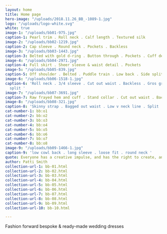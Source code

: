 ```yaml
---
layout: home
title: Home page
hero-image: "/uploads/2018.11.26_BB_-1089-1.jpg"
logo: "/uploads/logo-white.svg"
white: true
image-1: "/uploads/bb01-975.jpg"
caption-1: Pearl trim . Roll neck . Calf length . Textured silk
image-2: "/uploads/bb02-1219.jpg"
caption-2: Cap sleeve . Round neck . Pockets . Backless
image-3: "/uploads/bb03-1443.jpg"
caption-3: Belted with gold d-ring . Button through . Pockets . Cuff detail
image-4: "/uploads/bb04-2971.jpg"
caption-4: Full skirt . Sheer sleeve & waist detail . Pockets
image-5: "/uploads/bb05-839.jpg"
caption-5: Off shoulder . Belted . Puddle train . Low back . Side split . Heavy crepe
image-6: "/uploads/bb06-1518-1.jpg"
caption-6: 'Roll neck . 3/4 sleeve . Cut out waist . Backless . Gros grain trim side
  split '
image-7: "/uploads/bb07-3691.jpg"
caption-7: Raw frayed hem and cuff . Stand collar . Cut out waist . Backless
image-8: "/uploads/bb08-321.jpg"
caption-8: 'Skinny strap . Bagged out waist . Low v neck line . Split '
cat-number-1: bb:o1
cat-number-2: bb:o2
cat-number-3: bb:o3
cat-number-4: bb:o4
cat-number-5: bb:o5
cat-number-6: bb:o6
cat-number-7: bb:o7
cat-number-8: bb:o8
image-9: "/uploads/bb09-1466-1.jpg"
caption-9: 'low cowl back . long sleeve . loose fit . round neck '
quote: Everyone has a creative impulse, and has the right to create, and should
author: Patti Smith
collection-url-1: bb-01.html
collection-url-2: bb-02.html
collection-url-3: bb-03.html
collection-url-4: bb-04.html
collection-url-5: bb-05.html
collection-url-6: bb-06.html
collection-url-7: bb-07.html
collection-url-8: bb-08.html
collection-url-9: bb-09.html
collection-url-10: bb-10.html

---
```

Fashion forward bespoke & ready-made wedding dresses